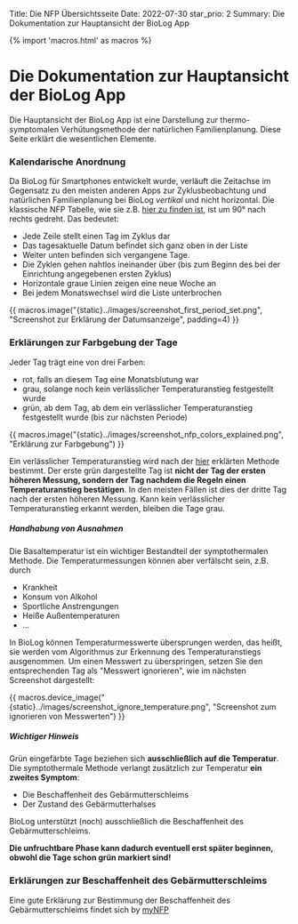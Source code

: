 Title: Die NFP Übersichtsseite
Date: 2022-07-30
star_prio: 2
Summary: Die Dokumentation zur Hauptansicht der BioLog App

{% import 'macros.html' as macros %}
# Die Dokumentation zur Hauptansicht der BioLog App

Die Hauptansicht der BioLog App ist eine Darstellung zur thermo-symptomalen Verhütungsmethode der natürlichen Familienplanung. Diese Seite erklärt die wesentlichen Elemente.

### Kalendarische Anordnung

Da BioLog für Smartphones entwickelt wurde, verläuft die Zeitachse im Gegensatz zu den meisten anderen Apps zur Zyklusbeobachtung und natürlichen Familienplanung bei BioLog *vertikal* und nicht horizontal. Die klassische NFP Tabelle, wie sie z.B. [hier zu finden ist](https://www.familienplanung.de/fileadmin/user_upload/familienplanung.de/downloads/Zyklustabelle_1_.pdf), ist um 90° nach rechts gedreht. Das bedeutet:

* Jede Zeile stellt einen Tag im Zyklus dar
* Das tagesaktuelle Datum befindet sich ganz oben in der Liste
* Weiter unten befinden sich vergangene Tage.
* Die Zyklen gehen nahtlos ineinander über (bis zum Beginn des bei der Einrichtung angegebenen ersten Zyklus)
* Horizontale graue Linien zeigen eine neue Woche an
* Bei jedem Monatswechsel wird die Liste unterbrochen

{{ macros.image("{static}../images/screenshot_first_period_set.png", "Screenshot zur Erklärung der Datumsanzeige", padding=4) }}

### Erklärungen zur Farbgebung der Tage

Jeder Tag trägt eine von drei Farben:

* rot, falls an diesem Tag eine Monatsblutung war
* grau, solange noch kein verlässlicher Temperaturanstieg festgestellt wurde
* grün, ab dem Tag, ab dem ein verlässlicher Temperaturanstieg festgestellt wurde (bis zur nächsten Periode)

{{ macros.image("{static}../images/screenshot_nfp_colors_explained.png", "Erklärung zur Farbgebung") }}

Ein verlässlicher Temperaturanstieg wird nach der [hier](https://www.mynfp.de/temperatur-auswerten) erklärten Methode bestimmt. Der erste grün dargestellte Tag ist **nicht der Tag der ersten höheren Messung, sondern der Tag nachdem die Regeln einen Temperaturanstieg bestätigen**. In den meisten Fällen ist dies der dritte Tag nach der ersten höheren Messung. Kann kein verlässlicher Temperaturanstieg erkannt werden, bleiben die Tage grau. 

##### Handhabung von Ausnahmen

Die Basaltemperatur ist ein wichtiger Bestandteil der symptothermalen Methode. Die Temperaturmessungen können aber verfälscht sein, z.B. durch

* Krankheit
* Konsum von Alkohol
* Sportliche Anstrengungen
* Heiße Außentemperaturen
* ...

In BioLog können Temperaturmesswerte übersprungen werden, das heißt, sie werden vom Algorithmus zur Erkennung des Temperaturanstiegs ausgenommen. Um einen Messwert zu überspringen, setzen Sie den entsprechenden Tag als "Messwert ignorieren", wie im nächsten Screenshot dargestellt:

{{ macros.device_image("{static}../images/screenshot_ignore_temperature.png", "Screenshot zum ignorieren von Messwerten") }}

<h5><i class="bi bi-exclamation-triangle"></i> Wichtiger Hinweis</h5>

Grün eingefärbte Tage beziehen sich **ausschließlich auf die Temperatur**. Die symptothermale Methode verlangt zusätzlich zur Temperatur **ein zweites Symptom**:

* Die Beschaffenheit des Gebärmutterschleims
* Der Zustand des Gebärmutterhalses

BioLog unterstützt (noch) ausschließlich die Beschaffenheit des Gebärmutterschleims.

**Die unfruchtbare Phase kann dadurch eventuell erst später beginnen, obwohl die Tage schon grün markiert sind!** 



### Erklärungen zur Beschaffenheit des Gebärmutterschleims

Eine gute Erklärung zur Bestimmung der Beschaffenheit des Gebärmutterschleims findet sich by [myNFP](https://www.mynfp.de/zervixschleim-beobachten)







